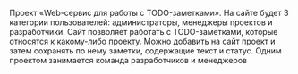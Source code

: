 Проект
«Web-сервис для работы с TODO-заметками».
На сайте будет 3 категории пользователей: администраторы, менеджеры проектов и разработчики.
Сайт позволяет работать с TODO-заметками, которые относятся к какому-либо проекту. Можно
добавить на сайт проект и затем сохранять по нему заметки, содержащие текст и статус. Одним
проектом занимается команда разработчиков и менеджеров
